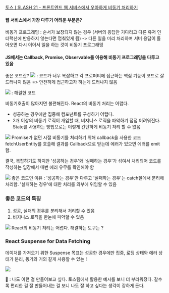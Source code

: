 [토스ㅣSLASH 21 - 프론트엔드 웹 서비스에서 우아하게 비동기 처리하기](https://www.youtube.com/watch?v=FvRtoViujGg&si=qLa0UbynqrkbrYwE)

#### 웹 서비스에서 가장 다루기 어려운 부분은?

비동기 프로그래밍 : 순서가 보장되지 않는 경우
(서버의 응답만 기다리고 다른 유저 인터랙션에 반응하지 않는다면 멈춰있게 됨)
-> 다른 일을 미리 처리하며 서버 응답이 돌아오면 다시 이어서 일을 하는 것이 비동기 프로그래밍

#### JS에서는 Callback, Promise, Observable를 이용해 비동기 프로그래밍을 다루고 있음

좋은 코드란?
![](https://velog.velcdn.com/images/for24ng/post/8c9322da-21e9-44ca-b4b8-6ca892bea0de/image.png)
: 코드가 너무 복잡하고 각 프로퍼티에 접근하는 핵심 기능이 코드로 잘 드러나지 않음 => 안전하게 접근하고자 하는게 드러나지 않음

![](https://velog.velcdn.com/images/for24ng/post/ef976aeb-10cc-4a20-a293-eba1de7a3429/image.png)
: 해결한 코드

비동기호출이 많아지면 불편해진다.
React의 비동기 처리는 어렵다.

- 성공하는 경우에만 집중해 컴포넌트를 구성하기 어렵다.
- 2개 이상의 비동기 로직이 개입할 때, 비지니스 로직을 파악하기 점점 어려워진다.
  State를 사용하는 방법으로는 이렇게 간단하게 비동기 처리 할 수 없음

![](https://velog.velcdn.com/images/for24ng/post/ee087ac1-47db-4445-a6cb-0cec58740a9e/image.png)
Promise가 없던 시절 비동기를 처리하기 위해 callback을 사용한 코드
fetchUserEntity를 호출해 결과를 Callback으로 받는데 에러가 있으면 에러를 emit함.

결국, 복잡하기도 하지만 '성공하는 경우'와 '실패하는 경우'가 섞여서 처리되어 코드를 작성하는 입장에서 매번 에러 유무를 확인해야 함

![](https://velog.velcdn.com/images/for24ng/post/44d28f2b-a6fe-4d8f-b584-b458b72d27b7/image.png)
좋은 코드인 이유 : '성공하는 경우'만 다루고 '실패하는 경우'는 catch절에서 분리해 처리함. '실패하는 경우'에 대한 처리를 외부에 위임할 수 있음

### 좋은 코드의 특징

1. 성공, 실패의 경우를 분리해서 처리할 수 있음
2. 비지니스 로직을 한눈에 파악할 수 있음

![](https://velog.velcdn.com/images/for24ng/post/05bc015f-ceab-40ab-a7e1-eaf9d581edc6/image.png)
React의 비동기 처리는 어렵다. 해결하는 도구는 ?

### React Suspense for Data Fetching

데이처를 가져오기 위한 Suspense
목표는 성공한 경우에만 집중, 로딩 상태와 에러 상태가 분리, 동기와 거의 같게 사용할 수 있는 !

![](https://velog.velcdn.com/images/for24ng/post/7e7b08cd-3031-4a64-9191-4dc0af1e50b3/image.png)

🧂 : 나도 이런 걸 만들어보고 싶다. 토스팀에서 활용한 예시를 보니 더 부러워졌다. 갈수록 편리한 걸 잘 만들어내는 걸 보니 나도 잘 하고 싶다는 생각이 강하게 든다.
